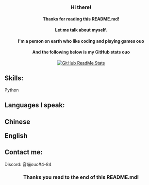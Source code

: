 <h3 align="center">Hi there!</h3>
<h4 align="center">Thanks for reading this README.md!</h4>
<h4 align="center">Let me talk about myself.</h4>
<h4 align="center">I'm a person on earth who like coding and playing games ouo</h4>
<h4 align="center">And the following below is my GitHub stats ouo</h4>
<div align="center">
<p>
  <a href="https://github.com/oto9487">
  <img src="https://github-readme-stats.vercel.app/api?username=oto9487&show_icons=true&theme=react" alt="GitHub ReadMe Stats">
  </a>
</p>
</div>
<h2>Skills:</h2>
<p>Python</p>
<h4></h4>
<h2>Languages I speak:<h2>
<p>Chinese</p>
<p>English</p>
<h4></h4>
<h2>Contact me:</h2>
<p>Discord: 音喵ouo#4-84</p>
<h3 align="center">Thanks you read to the end of this README.md!</h3>
